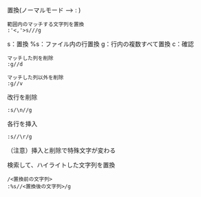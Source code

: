 置換(ノーマルモード --> : )

```
範囲内のマッチする文字列を置換
:'<,'>s///g
```

s：置換
%s：ファイル内の行置換
g：行内の複数すべて置換
c：確認


```
マッチした列を削除
:g//d
```

```
マッチした列以外を削除
:g//v
```

改行を削除
```
:s/\n//g
```
各行を挿入
```
:s//\r/g
```
（注意）挿入と削除で特殊文字が変わる

検索して、ハイライトした文字列を置換
```
/<置換前の文字列>
:%s//<置換後の文字列>/g
```
